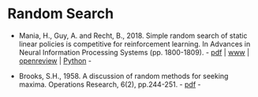 # Random Search

* Mania, H., Guy, A. and Recht, B., 2018. Simple random search of static linear policies is competitive for reinforcement learning. In Advances in Neural Information Processing Systems (pp. 1800-1809). - [pdf](http://papers.nips.cc/paper/7451-simple-random-search-of-static-linear-policies-is-competitive-for-reinforcement-learning.pdf) | [www](http://papers.nips.cc/paper/7451-simple-random-search-of-static-linear-policies-is-competitive-for-reinforcement-learning) | [openreview](http://media.nips.cc/nipsbooks/nipspapers/paper_files/nips31/reviews/914.html) | [Python](https://github.com/modestyachts/ARS) -

* Brooks, S.H., 1958. A discussion of random methods for seeking maxima. Operations Research, 6(2), pp.244-251. - [pdf](https://pubsonline.informs.org/doi/abs/10.1287/opre.6.2.244) -

